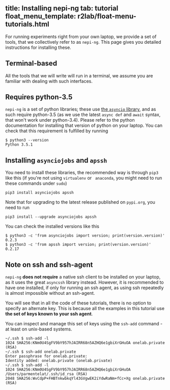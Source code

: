 title: Installing nepi-ng
tab: tutorial
float_menu_template: r2lab/float-menu-tutorials.html
---

For running experiments right from your own laptop, we provide a set of tools, that we collectively refer to as `nepi-ng`. This page gives you detailed instructions for installing these.

## Terminal-based

All the tools that we will write will run in a terminal, we assume you are familiar with dealing with such interfaces.

## Requires python-3.5

`nepi-ng` is a set of python libraries; these use [the `asyncio` library](https://docs.python.org/3/library/asyncio.html), 
and as such require python-3.5 (as we use the latest `async def` and `await` syntax, that won't work under python-3.4).
Please refer to the python documentation for installing that version of python on your laptop.
You can check that this requirement is fulfilled by running

    $ python3 --version
    Python 3.5.1

## Installing `asynciojobs` and `apssh`


You need to install these libraries, the recommended way is through
`pip3` like this (if you're not using `virtualenv` or ` anaconda`, you
might need to run these commands under `sudo`)

    pip3 install asynciojobs apssh

Note that for upgrading to the latest release published on `pypi.org`, you need to run

    pip3 install --upgrade asynciojobs apssh

You can check the installed versions like this

    $ python3 -c 'from asynciojobs import version; print(version.version)'
    0.2.3
    $ python3 -c 'from apssh import version; print(version.version)'
    0.2.17

## Note on ssh and ssh-agent

`nepi-ng` **does not require** a native ssh client to be installed on
your laptop, as it uses the great `asyncssh` library instead. However,
it is recommended to have one installed, if only for running an ssh
agent, as using ssh repeatedly is almost impossible without an
ssh-agent.

You will see that in all the code of these tutorials, there is no
option to specify an alternate key. This is because all the examples
in this tutorial use **the set of keys known to your ssh agent**.

You can inspect and manage this set of keys using the `ssh-add`
command - at least on unix-based systems.

    ~/.ssh $ ssh-add -l
    1024 SHA256:KNm0U4SgFV9bY957hJAIRR68n5AZHQ6e1gbiXrGHuOA onelab.private (RSA)
    ~/.ssh $ ssh-add onelab.private
    Enter passphrase for onelab.private:
    Identity added: onelab.private (onelab.private)
    ~/.ssh $ ssh-add -l
    1024 SHA256:KNm0U4SgFV9bY957hJAIRR68n5AZHQ6e1gbiXrGHuOA /Users/parmentelat/.ssh/id_rsa (RSA)
    2048 SHA256:WvCdpP+FHBTnkwbkqYl43GVgwEK2iYdwRaNm+fCc+Xg onelab.private (RSA)
